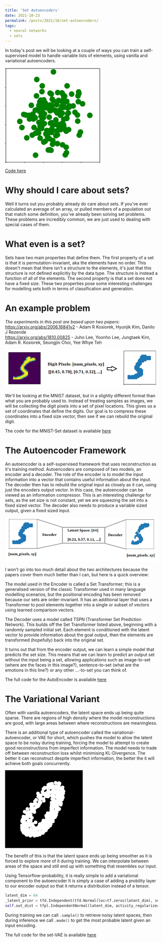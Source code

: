 ```yaml
---
title: 'Set Autoencoders'
date: 2021-10-23
permalink: /posts/2021/10/set-autoencoders/
tags:
  - neural networks
  - sets
---
```

In today's post we will be looking at a couple of ways you can train a self-supervised model to handle variable lists of elements, using vanilla and variational autoencoders.

![](/images/set_gen.gif)

[Code here](https://github.com/LukeBolly/SetAutoEncoder)


Why should I care about sets?
======
Well it turns out you probably already do care about sets. If you've ever calculated an average of an array, or pulled members of a population out that match some definition, you've already been solving set problems. These problems are incredibly common, we are just used to dealing with special cases of them.

What even is a set?
======
Sets have two main properties that define them. The first property of a set is that it is permutation-invariant, aka the elements have no order. This doesn't mean that there isn't a structure to the elements, it's just that this structure is not defined explicitly by the data type. The structure is instead a function of all of the elements. The second property is that a set does not have a fixed size. These two properties pose some interesting challenges for modelling sets both in terms of classification and generation.

An example problem
======
*The experiments in this post are based upon two papers:*  
https://arxiv.org/abs/2006.16841v2 - Adam R Kosiorek, Hyunjik Kim, Danilo J Rezende  
https://arxiv.org/abs/1810.00825 - Juho Lee, Yoonho Lee, Jungtaek Kim, Adam R. Kosiorek, Seungjin Choi, Yee Whye Teh

![](/images/MNISTpixels.png)

We'll be looking at the MNIST dataset, but in a slightly different format than what you are probably used to. Instead of treating samples as images, we will be collecting the digit pixels into a set of pixel locations. This gives us a set of coordinates that define the digits. Our goal is to compress these coordinates into a fixed size vector, then see if we can rebuild the original digit.

The code for the MNIST-Set dataset is available [here](https://github.com/LukeBolly/SetAutoEncoder/blob/master/datasets/mnist_set.py)

The Autoencoder Framework
======
An autoencoder is a self-supervised framework that uses reconstruction as it's training method. Autoencoders are composed of two models, an encoder and a decoder. The role of the encoder is to model the input information into a vector that contains useful information about the input. The decoder then has to rebuild the original input as closely as it can, using just the encoders output vector. In this case, the autoencoder can be viewed as an information compressor.
This is an interesting challenge for sets, as the set size is not constant, yet we are squeezing the set into a fixed sized vector. The decoder also needs to produce a variable sized output, given a fixed sized input.

![](/images/mnist_ae.png)

I won't go into too much detail about the two architectures because the papers cover them much better than I can, but here is a quick overview:

The model used in the Encoder is called a Set Transformer; this is a generalised version of the classic Transformer used in many language modelling scenarios, but the positional encoding has been removed because our sets are order-invariant. It has an additional layer that uses a Transformer to pool elements together into a single or subset of vectors using learned comparison vectors.

The Decoder uses a model called TSPN (Transformer Set Prediction Network). This builds off the Set Transformer listed above, beginning with  a randomly sampled initial set. Each element is conditioned with the latent vector to provide information about the goal output, then the elements are transformed (hopefully) back into the original set.

It turns out that from the encoder output, we can learn a simple model that predicts the set size. This means that we can learn to predict an output set without the input being a set, allowing applications such as image-to-set (where are the faces in this image?), sentence-to-set (what are the emotions in this line?) or any other ...-to-set you can think of.

The full code for the AutoEncoder is available [here](https://github.com/LukeBolly/SetAutoEncoder/blob/master/models/set_ae.py)

The Variational Variant
======
Often with vanilla autoencoders, the latent space ends up being quite sparse. There are regions of high density where the model reconstructions are good, with large areas between where reconstructions are meaningless. 

There is an additional type of autoencoder called the variational-autoencoder, or VAE for short, which pushes the model to allow the latent space to be noisy during training, forcing the model to attempt to create good reconstructions from imperfect information. The model needs to trade off between reconstruction loss whilst minimising KL-Divergence. The better it can reconstruct despite imperfect information, the better the it will achieve both goals concurrently.

![](/images/interpolation.gif)

The benefit of this is that the latent space ends up being smoother as it is forced to explore more of it during training. We can interpolate between areas of the space and still end up with something that resembles our input.

Using Tensorflow-probability, it is really simple to add a variational component to the autoencoder
It is simply a case of adding a probility layer to our encoder output so that it returns a distribution instead of a tensor.
```python
latent_dim = 64
_latent_prior = tfd.Independent(tfd.Normal(loc=tf.zeros(latent_dim), scale=1), reinterpreted_batch_ndims=1)
self.out_dist = tfpl.IndependentNormal(latent_dim, activity_regularizer=tfpl.KLDivergenceRegularizer(_latent_prior, weight=1.0))
```
During training we can call `.sample()` to retrieve noisy latent spaces, then during inference we call `.mode()` to get the most probable latent given an input encoding.

The full code for the set-VAE is available [here](https://github.com/LukeBolly/SetAutoEncoder/blob/master/models/set_vae.py)